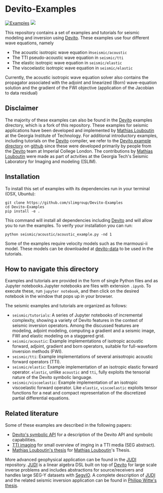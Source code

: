
# Devito-Examples

[![Examples](https://github.com/slimgroup/Devito-Examples/workflows/Examples/badge.svg)](https://github.com/slimgroup/Devito-Examples/actions?query=workflow%3AExamples)
[![](https://img.shields.io/badge/docs-stable-blue.svg)](https://slimgroup.github.io/Devito-Examples/)

This repository contains a set of examples and tutorials for seismic modeling and inversion using [Devito].
These examples use four different wave equations, namely

- The acoustic isotropic wave equation in`seismic/acoustic`
- The TTI pseudo-acoustic wave equation in `seismic/tti`
- The elastic isotropic wave equation in `seismic/elastic`
- The viscoelastic isotropic wave equation in `seismic/elastic`

Currently, the acoustic isotropic wave equation solver also contains the propagator associated with the adjoint and linearized (Born) wave-equation solution and the gradient of the FWI objective (application of the Jacobian to data residual)

## Disclaimer

The majority of these examples can also be found in the [Devito] examples directory, which is a fork of this repository. These examples for seismic applications have been developed and implemented by [Mathias Louboutin] at the Georgia Institute of Technology. For additional introductory examples, including tutorials on the [Devito] compiler, we refer to the [Devito example directory] on [github] since these were developed primarily by people from the [Devito] team at Imperial College London. The contributions by [Mathias Louboutin] were made as part of actvities at the Georgia Tech's Seismic Laboratory for Imaging and modeling ([SLIM).

[Devito example directory]:https://github.com/devitocodes/devito/tree/master/examples/seismic
[github]:https://github.com
[SLIM]:https://slim.gatech.edu
[Mathias Louboutin]:https://slim.gatech.edu/people/mathias-louboutin

## Installation

To install this set of examples with its dependencies run in your terminal (OSX, Ubuntu):

```
git clone https://github.com/slimgroup/Devito-Examples
cd Devito-Examples
pip install -e .
```

This command will install all dependencies including [Devito] and will allow you to run the examples. To verify your installation you can run:

```
python seismic/acoustic/acoustic_example.py -nd 1
```

Some of the examples require velocity models such as the marmousi-ii model. These models can be downloaded at [devito-data](https://github.com/devitocodes/data) to be used in the tutorials.

## How to navigate this directory

Examples and tutorials are provided in the form of single Python files and as Jupyter
notebooks.Jupyter notebooks are files with extension `.ipynb`. To execute these, run
`jupyter notebook`, and then click on the desired notebook in the window that
pops up in your browser.

The seismic examples and tutorials are organized as follows:

* `seismic/tutorials`: A series of Jupyter notebooks of incremental complexity,
  showing a variety of Devito features in the context of seismic inversion
  operators. Among the discussed features are modeling, adjoint modeling, computing a gradient and a seismic image, FWI and elastic modeling on a staggered grid.
* `seismic/acoustic`: Example implementations of isotropic acoustic forward,
  adjoint, gradient and born operators, suitable for full-waveform inversion
  methods (FWI).
* `seismic/tti`: Example implementations of several anisotropic acoustic
  forward operators (TTI).
* `seismic/elastic`: Example implementation of an isotropic elastic forward
  operator. `elastic`, unlike `acoustic` and `tti`, fully exploits the
  tensorial nature of the Devito symbolic language.
* `seismic/viscoelastic`: Example implementation of an isotropic viscoelastic
  forward operator. Like `elastic`, `viscoelastic` exploits tensor functions
  for a neat and compact representation of the discretized partial differential
  equations.

## Related literature

Some of these examples are described in the following papers:

- [Devito's symbolic API](https://slim.gatech.edu/content/devito-embedded-domain-specific-language-finite-differences-and-geophysical-exploration) for a description of the Devito API and symbolic capabilities.
- [TTI imaging](https://slim.gatech.edu/content/effects-wrong-adjoints-rtm-tti-media) for small overview of imging in a TTI media (SEG abstract).
- [Mathias Louboutin's thesis](https://slim.gatech.edu/content/modeling-inversion-exploration-geophysics) for [Mathias Louboutin]'s Thesis.

More advanced geophysical application can be found in the [JUDI] repository. [JUDI] is a linear algebra DSL built on top of [Devito] for large scale inverse problems and includes abstractions for source/receivers and handles large SEG-Y datasets with [SegyIO](https://github.com/slimgroup/SegyIO.jl). A complete description of [JUDI] and the related seismic inversion application can be found in [Philipp Witte's thesis](https://slim.gatech.edu/content/modeling-inversion-exploration-geophysics).

[JUDI]:https://github.com/slimgroup/JUDI.jl
[Devito]:https://www.devitoproject.org
